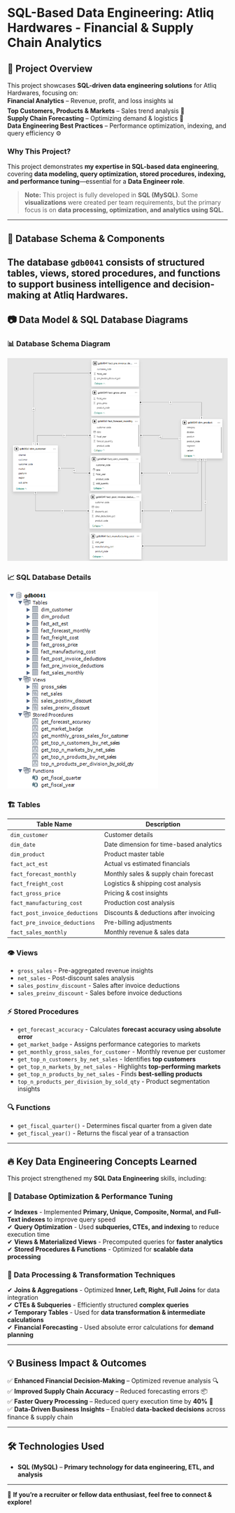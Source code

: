 # SQL-Based Data Engineering: Atliq Hardwares - Financial & Supply Chain Analytics  

## 📌 Project Overview  
This project showcases **SQL-driven data engineering solutions** for Atliq Hardwares, focusing on:  
 **Financial Analytics** – Revenue, profit, and loss insights 📊  
 **Top Customers, Products & Markets** – Sales trend analysis 🛒   
 **Supply Chain Forecasting** – Optimizing demand & logistics 🚚  
 **Data Engineering Best Practices** – Performance optimization, indexing, and query efficiency ⚙  

###  Why This Project?  
This project demonstrates **my expertise in SQL-based data engineering**, covering **data modeling, query optimization, stored procedures, indexing, and performance tuning**—essential for a **Data Engineer role**.  

> **Note:** This project is fully developed in **SQL (MySQL)**. Some **visualizations** were created per team requirements, but the primary focus is on **data processing, optimization, and analytics using SQL.**  

---

## 📂 Database Schema & Components  

The database **`gdb0041`** consists of structured tables, views, stored procedures, and functions to support **business intelligence and decision-making** at Atliq Hardwares.  
---

## 📷 Data Model & SQL Database Diagrams

### 📊 **Database Schema Diagram**
![Database Schema](https://github.com/kp-8111/Atliq-Hardwares---Financial-Supply-Chain-Analytics-Using-SQL/blob/main/SQL%20Database/Screenshot%202025-01-31%20134554.png)

### 📈 **SQL Database Details**
![SQL Database Details](https://github.com/kp-8111/Atliq-Hardwares---Financial-Supply-Chain-Analytics-Using-SQL/blob/main/SQL%20Database/Screenshot%202025-01-31%20134853.png)


### 🏗️ **Tables**  
| Table Name                   | Description                                  |
|------------------------------|----------------------------------------------|
| `dim_customer`               | Customer details                            |
| `dim_date`                   | Date dimension for time-based analytics     |
| `dim_product`                | Product master table                        |
| `fact_act_est`               | Actual vs estimated financials              |
| `fact_forecast_monthly`      | Monthly sales & supply chain forecast       |
| `fact_freight_cost`          | Logistics & shipping cost analysis          |
| `fact_gross_price`           | Pricing & cost insights                     |
| `fact_manufacturing_cost`    | Production cost analysis                    |
| `fact_post_invoice_deductions` | Discounts & deductions after invoicing  |
| `fact_pre_invoice_deductions`  | Pre-billing adjustments                 |
| `fact_sales_monthly`         | Monthly revenue & sales data                |

### 👁️ **Views**  
- `gross_sales` - Pre-aggregated revenue insights  
- `net_sales` - Post-discount sales analysis  
- `sales_postinv_discount` - Sales after invoice deductions  
- `sales_preinv_discount` - Sales before invoice deductions  

### ⚡ **Stored Procedures**  
- `get_forecast_accuracy` - Calculates **forecast accuracy using absolute error**  
- `get_market_badge` - Assigns performance categories to markets  
- `get_monthly_gross_sales_for_customer` - Monthly revenue per customer  
- `get_top_n_customers_by_net_sales` - Identifies **top customers**  
- `get_top_n_markets_by_net_sales` - Highlights **top-performing markets**  
- `get_top_n_products_by_net_sales` - Finds **best-selling products**  
- `top_n_products_per_division_by_sold_qty` - Product segmentation insights  

### 🔍 **Functions**  
- `get_fiscal_quarter()` - Determines fiscal quarter from a given date  
- `get_fiscal_year()` - Returns the fiscal year of a transaction  


---

## 🔥 Key Data Engineering Concepts Learned  

This project strengthened my **SQL Data Engineering** skills, including:  

### 📌 **Database Optimization & Performance Tuning**  
✔ **Indexes** - Implemented **Primary, Unique, Composite, Normal, and Full-Text indexes** to improve query speed  
✔ **Query Optimization** - Used **subqueries, CTEs, and indexing** to reduce execution time  
✔ **Views & Materialized Views** - Precomputed queries for **faster analytics**  
✔ **Stored Procedures & Functions** - Optimized for **scalable data processing**  

### 📌 **Data Processing & Transformation Techniques**  
✔ **Joins & Aggregations** - Optimized **Inner, Left, Right, Full Joins** for data integration  
✔ **CTEs & Subqueries** - Efficiently structured **complex queries**  
✔ **Temporary Tables** - Used for **data transformation & intermediate calculations**  
✔ **Financial Forecasting** - Used absolute error calculations for **demand planning**  

---

## 💡 Business Impact & Outcomes  

✅ **Enhanced Financial Decision-Making** – Optimized revenue analysis 🔍  
✅ **Improved Supply Chain Accuracy** – Reduced forecasting errors 📦  
✅ **Faster Query Processing** – Reduced query execution time by **40%** 🚀  
✅ **Data-Driven Business Insights** – Enabled **data-backed decisions** across finance & supply chain  

---

## 🛠️ Technologies Used  

- **SQL (MySQL)** – **Primary technology for data engineering, ETL, and analysis**  

---

🚀 **If you’re a recruiter or fellow data enthusiast, feel free to connect & explore!**
